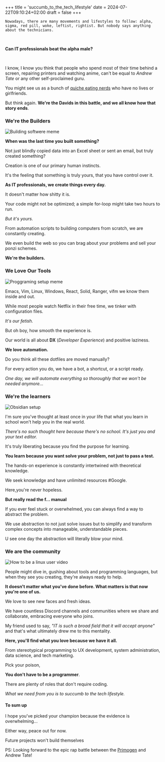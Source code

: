 +++
title = 'succumb_to_the_tech_lifestyle'
date = 2024-07-22T09:10:24+02:00
draft = false
+++

    Nowadays, there are many movements and lifestyles to follow: alpha, sigma, red pill, woke, leftist, rightist. But nobody says anything about the technicians.

<br>


**Can IT professionals beat the alpha male?**

<br>

I know, I know you think that people who spend most of their time behind a screen, repairing printers and watching anime, can't be equal to *Andrew Tate* or any other self-proclaimed guru.

You might see us as a bunch of [quiche  eating  nerds](https://www.youtube.com/watch?v=_594mPXoHMI) who have no lives or girlfriends.

But think again. **We're the Davids in this battle, and we all know how that story ends**.

### We're the Builders

![Building softwere meme](/blog_imgs/sucumb_to_tech/unsucesfullbuild.webp)

**When was the last time you built something?**

Not just blindly copied data into an Excel sheet or sent an email, but truly created something?

Creation is one of our primary human instincts.

It's the feeling that something is truly yours, that you have control over it.

**As IT professionals, we create things every day.**

It doesn't matter how shitty it is.

Your code might not be optimized; a simple for-loop might take two hours to run.

*But it's yours.*

From automation scripts to building computers from scratch, we are constantly creating.

We even build the web so you can brag about your problems and sell your  ponzi schemes.

**We're the builders.**

### We Love Our Tools

![Proggraming setup meme](/Notes/blog_imgs/sucumb_to_tech/setupjoke.png)

Emacs, Vim, Linux, Windows, React, Solid, Ranger, vifm we know them inside and out.

While most people watch Netflix in their free time, we tinker with configuration files.

*It's our fetish.*

But oh boy, how smooth the experience is.

Our world is all about **DX** (*Developer Experience*) and positive laziness. 

**We love automation.**

Do you think all these dotfiles are moved manually?

For every action you do, we have a bot, a shortcut, or a script ready.

*One day, we will automate everything so thoroughly that we won't be needed anymore...*

### We're the learners 

![Obsidian setup](/blog_imgs/sucumb_to_tech/obsidian_setup.jpeg)

I'm sure you've thought at least once in your life that what you learn in school won't help you in the real world.

*There's no such thought here because there's no school. It's just you and your text editor.*

It's truly liberating because you find the purpose for learning.

**You learn because you want solve your problem, not just to pass a test.**

The hands-on experience is constantly intertwined with theoretical knowledge.

We seek knowledge and have unlimited resources #Google. 

Here,you're never hopeless.

**But really read the f... manual**

If you ever feel stuck or overwhelmed, you can always find a way to abstract the problem.

We use abstraction to not just solve issues but to simplify and transform complex concepts into manageable, understandable pieces.

U see one day the abstraction will literally blow your mind.

### We are the community

![How to be a linux user video](/blog_imgs/sucumb_to_tech/how_to_fit.jpg)

People might dive in, gushing about tools and programming languages, but when they see you creating, they're always ready to help.

**It doesn't matter what you've done before. What matters is that now you're one of us.**

We love to see new faces and fresh ideas.

We have countless Discord channels and communities where we share and collaborate, embracing everyone who joins.

My friend  used to say, *"IT is such a broad field that it will accept anyone"* and that's what ultimately drew me to this mentality.

**Here, you'll find what you love because we have it all.**

From stereotypical programming to UX development, system administration, data science, and tech marketing.

Pick your poison,

**You don't have to be a programmer**.

There are plenty of roles that don't require coding.

*What we need from you is to succumb  to the tech lifestyle.*


#### To sum up 
I hope you've picked your champion  because the evidence is overwhelming...

Either way, peace out for now.

Future projects won't build themselves

PS:
Looking forward to the epic rap battle between the [Primogen](https://www.youtube.com/@ThePrimeTimeagen/featured) and Andrew Tate!



